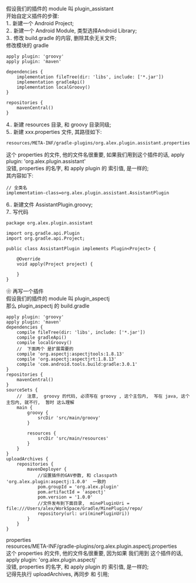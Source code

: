 假设我们的插件的 module 叫 plugin_assistant  
开始自定义插件的步骤:  
1.. 新建一个 Android Project;  
2.. 新建一个 Android Module, 类型选择Android Library;  
3.. 修改 build.gradle 的内容, 删除其余无关文件;  
修改模块的 gradle  
```
apply plugin: 'groovy'
apply plugin: 'maven'

dependencies {
    implementation fileTree(dir: 'libs', include: ['*.jar'])
    implementation gradleApi()
    implementation localGroovy()
}

repositories {
    mavenCentral()
}
```
4.. 新建 resources 目录, 和 groovy 目录同级;  
5.. 新建 xxx.properties 文件, 其路径如下:  
```
resources/META-INF/gradle-plugins/org.alex.plugin.assistant.properties  
```
这个 properties 的文件, 他的文件名很重要,  如果我们用到这个插件的话, apply plugin: 'org.alex.plugin.assistant'    
没错,  properties 的名字,  和 apply plugin 的 索引值, 是一样的;  
其内容如下:  
```
// 全类名  
implementation-class=org.alex.plugin.assistant.AssistantPlugin
```
6.. 新建文件 AssistantPlugin.groovy;  
7.. 写代码  
```
package org.alex.plugin.assistant

import org.gradle.api.Plugin
import org.gradle.api.Project;

public class AssistantPlugin implements Plugin<Project> {

    @Override
    void apply(Project project) {

    }
}
```
❀ 再写一个插件  
假设我们的插件的 module 叫 plugin_aspectj  
那么 plugin_aspectj 的 build.gradle   
```
apply plugin: 'groovy'
apply plugin: 'maven'
dependencies {
    compile fileTree(dir: 'libs', include: ['*.jar'])
    compile gradleApi()
    compile localGroovy()
    //  下面两个 是扩展需要的  
    compile 'org.aspectj:aspectjtools:1.8.13'
    compile 'org.aspectj:aspectjrt:1.8.13'
    compile 'com.android.tools.build:gradle:3.0.1'
}
repositories {
    mavenCentral()
}
sourceSets {
    //  注意,  groovy 的代码, 必须写在 groovy , 这个主包内,  写在 java, 这个主包内, 就不行,  暂时 这么理解  
    main {
        groovy {
            srcDir 'src/main/groovy'
        }

        resources {
            srcDir 'src/main/resources'
        }
    }
}
uploadArchives {
    repositories {
        mavenDeployer {
            //设置插件的GAV参数, 和 classpath 'org.alex.plugin:aspectj:1.0.0'  一致的
            pom.groupId = 'org.alex.plugin'
            pom.artifactId = 'aspectj'
            pom.version = '1.0.0'
            //文件发布到下面目录,  minePluginUri = file:///Users/alex/WorkSpace/Gradle/MinePlugin/repo/  
            repository(url: uri(minePluginUri))
        }
    }
}

```  


properties    
resources/META-INF/gradle-plugins/org.alex.plugin.aspectj.properties  
这个 properties 的文件, 他的文件名很重要,  因为如果 我们用到  这个插件的话, apply plugin: 'org.alex.plugin.aspectj'    
没错,  properties 的名字,  和 apply plugin 的 索引值, 是一样的;  
记得先执行 uploadArchives,  再同步 和 引用;  


